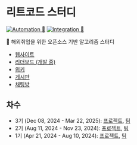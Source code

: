 # 리트코드 스터디

[![Automation 🤖](https://github.com/DaleStudy/leetcode-study/actions/workflows/automation.yaml/badge.svg)](https://github.com/DaleStudy/leetcode-study/actions/workflows/automation.yaml)
[![Integration 🔄](https://github.com/DaleStudy/leetcode-study/actions/workflows/integration.yaml/badge.svg)](https://github.com/DaleStudy/leetcode-study/actions/workflows/integration.yaml)



🛫 해외취업을 위한 오픈소스 기반 알고리즘 스터디

- [웹사이트](https://www.dalestudy.com/)
- [리더보드 (개발 중)](https://leaderboard.dalestudy.com/)
- [위키](https://github.com/DaleStudy/leetcode-study/wiki)
- [게시판](https://github.com/DaleStudy/leetcode-study/discussions)
- [채팅방](https://discord.com/channels/775115965964222492/1229860988170403901)

## 차수

- 3기 (Dec 08, 2024 - Mar 22, 2025): [프로젝트](https://github.com/orgs/DaleStudy/projects/12/views/3), [팀](https://github.com/orgs/DaleStudy/teams/leetcode03)
- 2기 (Aug 11, 2024 - Nov 23, 2024): [프로젝트](https://github.com/orgs/DaleStudy/projects/3/views/3), [팀](https://github.com/orgs/DaleStudy/teams/leetcode02)
- 1기 (Apr 21, 2024 - Aug 10, 2024): [프로젝트](https://github.com/orgs/DaleStudy/projects/1/views/1), [팀](https://github.com/orgs/DaleStudy/teams/leetcode01)

